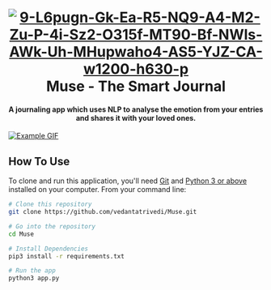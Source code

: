 
<h1 align="center">
  <br>
  <a href="https://ibb.co/7jnsxZB"><img src="https://i.ibb.co/Dz90Pvm/9-L6pugn-Gk-Ea-R5-NQ9-A4-M2-Zu-P-4i-Sz2-O315f-MT90-Bf-NWls-AWk-Uh-MHupwaho4-AS5-YJZ-CA-w1200-h630-p.jpg" alt="9-L6pugn-Gk-Ea-R5-NQ9-A4-M2-Zu-P-4i-Sz2-O315f-MT90-Bf-NWls-AWk-Uh-MHupwaho4-AS5-YJZ-CA-w1200-h630-p" border="0"></a>
  <br>
  Muse - The Smart Journal
  <br>
</h1>

<h4 align="center">A journaling app which uses NLP to analyse the emotion from your entries and shares it with your loved ones.</h4>



</p>

[![Example GIF](https://s3.gifyu.com/images/Webp.net-gifmaker8cc94ebb0cf95ecf.gif)](https://gifyu.com/image/DvUi)


## How To Use

To clone and run this application, you'll need [Git](https://git-scm.com) and [Python 3 or above](https://www.python.org/downloads/) installed on your computer. From your command line:

```bash
# Clone this repository
git clone https://github.com/vedantatrivedi/Muse.git

# Go into the repository
cd Muse

# Install Dependencies
pip3 install -r requirements.txt

# Run the app
python3 app.py
```






